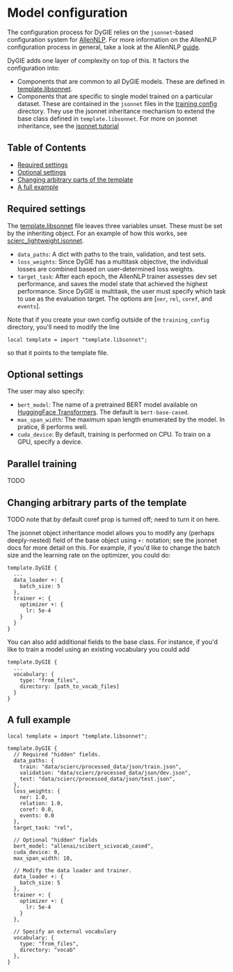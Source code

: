# Model configuration

The configuration process for DyGIE relies on the `jsonnet`-based configuration system for [AllenNLP](https://guide.allennlp.org/using-config-files). For more information on the AllenNLP configuration process in general, take a look at the AllenNLP [guide](https://guide.allennlp.org).

DyGIE adds one layer of complexity on top of this. It factors the configuration into:

- Components that are common to all DyGIE models. These are defined in [template.libsonnet](../training_config/template.libsonnet).
- Components that are specific to single model trained on a particular dataset. These are contained in the `jsonnet` files in the [training config](../training_config) directory. They use the jsonnet inheritance mechanism to extend the base class defined in `template.libsonnet`.  For more on jsonnet inheritance, see the [jsonnet tutorial](https://jsonnet.org/learning/tutorial.html)

## Table of Contents
- [Required settings](#required-settings)
- [Optional settings](#optional-settings)
- [Changing arbitrary parts of the template](#changing-arbitrary-parts-of-the-template)
- [A full example](#a-full-example)


## Required settings

The [template.libsonnet](../training_config/template.libsonnet) file leaves three variables unset. These must be set by the inheriting object. For an example of how this works, see [scierc_lightweight.jsonnet](../training_config/scierc_lightweight.jsonnet).

- `data_paths`: A dict with paths to the train, validation, and test sets.
- `loss_weights`: Since DyGIE has a multitask objective, the individual losses are combined based on user-determined loss weights.
- `target_task`: After each epoch, the AllenNLP trainer assesses dev set performance, and saves the model state that achieved the highest performance. Since DyGIE is multitask, the user must specify which task to use as the evaluation target. The options are [`ner`, `rel`, `coref`, and `events`].

Note that if you create your own config outside of the `training_config` directory, you'll need to modify the line
```jsonnet
local template = import "template.libsonnet";
```
so that it points to the template file.


## Optional settings

The user may also specify:

- `bert_model`: The name of a pretrained BERT model available on [HuggingFace Transformers](https://huggingface.co/transformers/). The default is `bert-base-cased`.
- `max_span_width`: The maximum span length enumerated by the model. In pratice, 8 performs well.
- `cuda_device`: By default, training is performed on CPU. To train on a GPU, specify a device.


## Parallel training

TODO

## Changing arbitrary parts of the template

TODO note that by default coref prop is turned off; need to turn it on here.


The jsonnet object inheritance model allows you to modify any (perhaps deeply-nested) field of the base object using `+:` notation; see the jsonnet docs for more detail on this. For example, if you'd like to change the batch size and the learning rate on the optimizer, you could do:

```jsonnet
template.DyGIE {
  ...
  data_loader +: {
    batch_size: 5
  },
  trainer +: {
    optimizer +: {
      lr: 5e-4
    }
  }
}
```

You can also add additional fields to the base class. For instance, if you'd like to train a model using an existing vocabulary you could add
```jsonnet
template.DyGIE {
  ...
  vocabulary: {
    type: "from_files",
    directory: [path_to_vocab_files]
  }
}
```

## A full example

```jsonnet
local template = import "template.libsonnet";

template.DyGIE {
  // Required "hidden" fields.
  data_paths: {
    train: "data/scierc/processed_data/json/train.json",
    validation: "data/scierc/processed_data/json/dev.json",
    test: "data/scierc/processed_data/json/test.json",
  },
  loss_weights: {
    ner: 1.0,
    relation: 1.0,
    coref: 0.0,
    events: 0.0
  },
  target_task: "rel",

  // Optional "hidden" fields
  bert_model: "allenai/scibert_scivocab_cased",
  cuda_device: 0,
  max_span_width: 10,

  // Modify the data loader and trainer.
  data_loader +: {
    batch_size: 5
  },
  trainer +: {
    optimizer +: {
      lr: 5e-4
    }
  },

  // Specify an external vocabulary
  vocabulary: {
    type: "from_files",
    directory: "vocab"
  },
}
```
